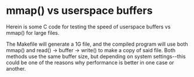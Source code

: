 # mmap() vs userspace buffers

Herein is some C code for testing the speed of userspace buffers vs mmap() for large files.   

The Makefile will generate a 1G file, and the compiled program will use both mmap() and read() -> buffer -> write() to make a copy of said file.   Both methods use the same buffer size, but depending on system settings--this could be one of the reasons why performance is better in one case or another.
